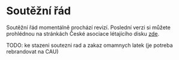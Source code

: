 # Soutěžní řád

Soutěžní řád momentálně prochází revizí. Poslední verzi si můžete prohlédnou na stránkách České asociace létajícího disku [zde](https://www.cald.cz/soutezni-rad-ultimate).

TODO: ke stazeni soutezni rad a zakaz omamnych latek (je potreba rebrandovat na CAU)

